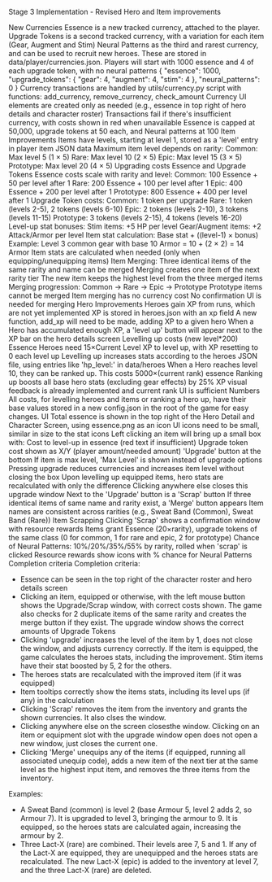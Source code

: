 Stage 3 Implementation - Revised
Hero and Item improvements

New Currencies
Essence is a new tracked currency, attached to the player.
Upgrade Tokens is a second tracked currency, with a variation for each item (Gear, Augment and Stim)
Neural Patterns as the third and rarest currency, and can be used to recruit new heroes.
These are stored in data/player/currencies.json. Players will start with 1000 essence and 4 of each upgrade token, with no neural patterns
{
  "essence": 1000,
  "upgrade_tokens": {
    "gear": 4,
    "augment": 4,
    "stim": 4
  },
  "neural_patterns": 0
}
Currency transactions are handled by utils/currency.py script with functions: add_currency, remove_currency, check_amount
Currency UI elements are created only as needed (e.g., essence in top right of hero details and character roster)
Transactions fail if there's insufficient currency, with costs shown in red when unavailable
Essence is capped at 50,000, upgrade tokens at 50 each, and Neural patterns at 100
Item Improvements
Items have levels, starting at level 1, stored as a 'level' entry in player item JSON data
Maximum item level depends on rarity:
Common: Max level 5 (1 × 5)
Rare: Max level 10 (2 × 5)
Epic: Max level 15 (3 × 5)
Prototype: Max level 20 (4 × 5)
Upgrading costs Essence and Upgrade Tokens
Essence costs scale with rarity and level:
Common: 100 Essence + 50 per level after 1
Rare: 200 Essence + 100 per level after 1
Epic: 400 Essence + 200 per level after 1
Prototype: 800 Essence + 400 per level after 1
Upgrade Token costs:
Common: 1 token per upgrade
Rare: 1 token (levels 2-5), 2 tokens (levels 6-10)
Epic: 2 tokens (levels 2-10), 3 tokens (levels 11-15)
Prototype: 3 tokens (levels 2-15), 4 tokens (levels 16-20)
Level-up stat bonuses:
Stim items: +5 HP per level
Gear/Augment items: +2 Attack/Armor per level
Item stat calculation: Base stat + ((level-1) × bonus)
Example: Level 3 common gear with base 10 Armor = 10 + (2 × 2) = 14 Armor
Item stats are calculated when needed (only when equipping/unequipping items)
Item Merging:
Three identical items of the same rarity and name can be merged
Merging creates one item of the next rarity tier
The new item keeps the highest level from the three merged items
Merging progression: Common → Rare → Epic → Prototype
Prototype items cannot be merged
Item merging has no currency cost
No confirmation UI is needed for merging
Hero Improvements
Heroes gain XP from runs, which are not yet implemented
XP is stored in heroes.json with an xp field
A new function, add_xp will need to be made, adding XP to a given hero
When a Hero has accumulated enough XP, a 'level up' button will appear next to the XP bar on the hero details screen
Levelling up costs (new level*200) Essence
Heroes need 15×Current Level XP to level up, with XP resetting to 0 each level up
Levelling up increases stats according to the heroes JSON file, using entries like 'hp_level:' in data/heroes
When a Hero reaches level 10, they can be ranked up. This costs 5000×(current rank) essence
Ranking up boosts all base hero stats (excluding gear effects) by 25%
XP visual feedback is already implemented and current rank UI is sufficient
Numbers
All costs, for levelling heroes and items or ranking a hero up, have their base values stored in a new config.json in the root of the game for easy changes.
UI
Total essence is shown in the top right of the Hero Detail and Character Screen, using essence.png as an icon
UI icons need to be small, similar in size to the stat icons
Left clicking an item will bring up a small box with:
Cost to level-up in essence (red text if insufficient)
Upgrade token cost shown as X/Y (player amount/needed amount)
'Upgrade' button at the bottom
If item is max level, 'Max Level' is shown instead of upgrade options
Pressing upgrade reduces currencies and increases item level without closing the box
Upon levelling up equipped items, hero stats are recalculated with only the difference
Clicking anywhere else closes this upgrade window
Next to the 'Upgrade' button is a 'Scrap' button
If three identical items of same name and rarity exist, a 'Merge' button appears
Item names are consistent across rarities (e.g., Sweat Band (Common), Sweat Band (Rare))
Item Scrapping
Clicking 'Scrap' shows a confirmation window with resource rewards
Items grant Essence (20×rarity), upgrade tokens of the same class (0 for common, 1 for rare and epic, 2 for prototype)
Chance of Neural Patterns: 10%/20%/35%/55% by rarity, rolled when 'scrap' is clicked
Resource rewards show icons with % chance for Neural Patterns
Completion criteria
 Completion criteria:
 - Essence can be seen in the top right of the character roster and hero details screen
 - Clicking an item, equipped or otherwise, with the left mouse button shows the Upgrade/Scrap window, with correct costs shown. The game also checks for 2 duplicate items of the same rarity and creates the merge button if they exist. The upgrade window shows the correct amounts of Upgrade Tokens
 - Clicking 'upgrade' increases the level of the item by 1, does not close the window, and adjusts currency correctly. If the item is equipped, the game calculates the heroes stats, including the improvement. Stim items have their stat boosted by 5, 2 for the others.
 - The heroes stats are recalculated with the improved item (if it was equipped)
 - Item tooltips correctly show the items stats, including its level ups (if any) in the calculation
 - Clicking 'Scrap' removes the item from the inventory and grants the shown currencies. It also clses the window.
 - Clicking anywhere else on the screen closesthe window. Clicking on an item or equipment slot with the upgrade window open does not open a new window, just closes the current one.
 - Clicking 'Merge' unequips any of the items (if equipped, running all associated unequip code), adds a new item of the next tier at the same level as the highest input item, and removes the three items from the inventory.

Examples:
 - A Sweat Band (common) is level 2 (base Armour 5, level 2 adds 2, so Armour 7). It is upgraded to level 3, bringing the armour to 9. It is equipped, so the heroes stats are calculated again, increasing the armour by 2.
 - Three Lact-X (rare) are combined. Their levels aree 7, 5 and 1. If any of the Lact-X are equipped, they are unequipped and the heroes stats are recalculated. The new Lact-X (epic) is added to the inventory at level 7, and the three Lact-X (rare) are deleted.